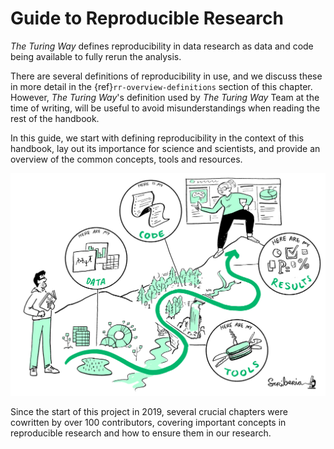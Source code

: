 # Guide to Reproducible Research

_The Turing Way_ defines reproducibility in data research as data and code being available to fully rerun the analysis.

There are several definitions of reproducibility in use, and we discuss these in more detail in the {ref}`rr-overview-definitions` section of this chapter.
However, _The Turing Way_'s definition used by _The Turing Way_ Team at the time of writing, will be useful to avoid misunderstandings when reading the rest of the handbook.

In this guide, we start with defining reproducibility in the context of this handbook, lay out its importance for science and scientists, and provide an overview of the common concepts, tools and resources.

![A person showing another person what steps to take to make your data research reproducible](../figures/reproducibility.jpg)


Since the start of this project in 2019, several crucial chapters were cowritten by over 100 contributors, covering important concepts in reproducible research and how to ensure them in our research.

